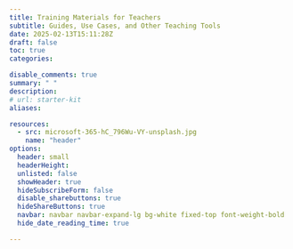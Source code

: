 ```yaml
---
title: Training Materials for Teachers
subtitle: Guides, Use Cases, and Other Teaching Tools
date: 2025-02-13T15:11:28Z 
draft: false
toc: true
categories: 

disable_comments: true
summary: " "
description:
# url: starter-kit
aliases:

resources:
  - src: microsoft-365-hC_796Wu-VY-unsplash.jpg
    name: "header"
options:
  header: small
  headerHeight:
  unlisted: false
  showHeader: true
  hideSubscribeForm: false
  disable_sharebuttons: true
  hideShareButtons: true
  navbar: navbar navbar-expand-lg bg-white fixed-top font-weight-bold
  hide_date_reading_time: true

---
```

